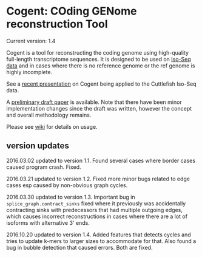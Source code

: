 # Cogent: COding GENome reconstruction Tool

Current version: 1.4

Cogent is a tool for reconstructing the coding genome using high-quality full-length transcriptome sequences. It is designed to be used on [Iso-Seq data](https://github.com/PacificBiosciences/cDNA_primer/wiki) and in cases where there is no reference genome or the ref genome is highly incomplete. 

See a [recent presentation](https://www.dropbox.com/s/mn6hwhguh0pqceu/20160106_Cogent_developers_conference_slides_Cuttlefish.pdf?dl=0) on Cogent being applied to the Cuttlefish Iso-Seq data. 

A [preliminary draft paper](https://www.dropbox.com/s/gmndqsihsv7i4gt/20151023_Cogent_RECOMB2016_draft_LizTseng_v4.pdf?dl=0) is available. Note that there have been minor implementation changes since the draft was written, however the concept and overall methodology remains.

Please see [wiki](https://github.com/Magdoll/Cogent/wiki) for details on usage.


## version updates
2016.03.02  updated to version 1.1. Found several cases where border cases caused program crash. Fixed.

2016.03.21  updated to version 1.2. Fixed more minor bugs related to edge cases esp caused by non-obvious graph cycles.

2016.03.30  updated to version 1.3. Important bug in `splice_graph.contract_sinks` fixed where it previously was accidentally contracting sinks with predecessors that had multiple outgoing edges, which causes incorrect reconstructions in cases where there are a lot of isoforms with alternative 3' ends.

2016.10.20  updated to version 1.4. Added features that detects cycles and tries to update k-mers to larger sizes to accommodate for that. Also found a bug in bubble detection that caused errors. Both are fixed.
